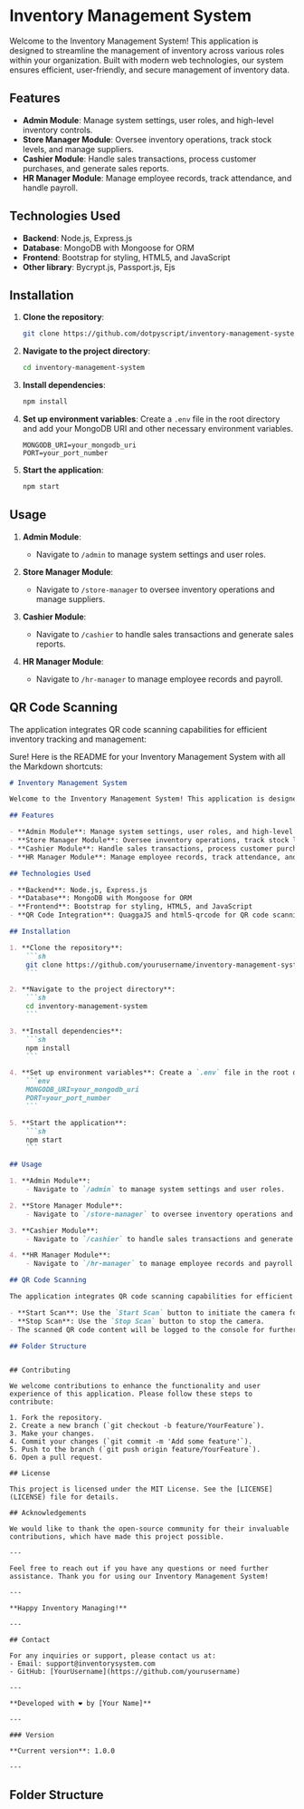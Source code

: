 # Inventory Management System

Welcome to the Inventory Management System! This application is designed to streamline the management of inventory across various roles within your organization. Built with modern web technologies, our system ensures efficient, user-friendly, and secure management of inventory data.

## Features

- **Admin Module**: Manage system settings, user roles, and high-level inventory controls.
- **Store Manager Module**: Oversee inventory operations, track stock levels, and manage suppliers.
- **Cashier Module**: Handle sales transactions, process customer purchases, and generate sales reports.
- **HR Manager Module**: Manage employee records, track attendance, and handle payroll.

## Technologies Used

- **Backend**: Node.js, Express.js
- **Database**: MongoDB with Mongoose for ORM
- **Frontend**: Bootstrap for styling, HTML5, and JavaScript
- **Other library**: Bycrypt.js, Passport.js, Ejs

## Installation

1. **Clone the repository**:
    ```sh
    git clone https://github.com/dotpyscript/inventory-management-system.git
    ```

2. **Navigate to the project directory**:
    ```sh
    cd inventory-management-system
    ```

3. **Install dependencies**:
    ```sh
    npm install
    ```

4. **Set up environment variables**: Create a `.env` file in the root directory and add your MongoDB URI and other necessary environment variables.
    ```env
    MONGODB_URI=your_mongodb_uri
    PORT=your_port_number
    ```

5. **Start the application**:
    ```sh
    npm start
    ```

## Usage

1. **Admin Module**:
    - Navigate to `/admin` to manage system settings and user roles.

2. **Store Manager Module**:
    - Navigate to `/store-manager` to oversee inventory operations and manage suppliers.

3. **Cashier Module**:
    - Navigate to `/cashier` to handle sales transactions and generate sales reports.

4. **HR Manager Module**:
    - Navigate to `/hr-manager` to manage employee records and payroll.

## QR Code Scanning

The application integrates QR code scanning capabilities for efficient inventory tracking and management:



Sure! Here is the README for your Inventory Management System with all the Markdown shortcuts:

```markdown
# Inventory Management System

Welcome to the Inventory Management System! This application is designed to streamline the management of inventory across various roles within your organization. Built with modern web technologies, our system ensures efficient, user-friendly, and secure management of inventory data.

## Features

- **Admin Module**: Manage system settings, user roles, and high-level inventory controls.
- **Store Manager Module**: Oversee inventory operations, track stock levels, and manage suppliers.
- **Cashier Module**: Handle sales transactions, process customer purchases, and generate sales reports.
- **HR Manager Module**: Manage employee records, track attendance, and handle payroll.

## Technologies Used

- **Backend**: Node.js, Express.js
- **Database**: MongoDB with Mongoose for ORM
- **Frontend**: Bootstrap for styling, HTML5, and JavaScript
- **QR Code Integration**: QuaggaJS and html5-qrcode for QR code scanning and processing

## Installation

1. **Clone the repository**:
    ```sh
    git clone https://github.com/yourusername/inventory-management-system.git
    ```

2. **Navigate to the project directory**:
    ```sh
    cd inventory-management-system
    ```

3. **Install dependencies**:
    ```sh
    npm install
    ```

4. **Set up environment variables**: Create a `.env` file in the root directory and add your MongoDB URI and other necessary environment variables.
    ```env
    MONGODB_URI=your_mongodb_uri
    PORT=your_port_number
    ```

5. **Start the application**:
    ```sh
    npm start
    ```

## Usage

1. **Admin Module**:
    - Navigate to `/admin` to manage system settings and user roles.

2. **Store Manager Module**:
    - Navigate to `/store-manager` to oversee inventory operations and manage suppliers.

3. **Cashier Module**:
    - Navigate to `/cashier` to handle sales transactions and generate sales reports.

4. **HR Manager Module**:
    - Navigate to `/hr-manager` to manage employee records and payroll.

## QR Code Scanning

The application integrates QR code scanning capabilities for efficient inventory tracking and management:

- **Start Scan**: Use the `Start Scan` button to initiate the camera for QR code scanning.
- **Stop Scan**: Use the `Stop Scan` button to stop the camera.
- The scanned QR code content will be logged to the console for further processing.

## Folder Structure

```

```

## Contributing

We welcome contributions to enhance the functionality and user experience of this application. Please follow these steps to contribute:

1. Fork the repository.
2. Create a new branch (`git checkout -b feature/YourFeature`).
3. Make your changes.
4. Commit your changes (`git commit -m 'Add some feature'`).
5. Push to the branch (`git push origin feature/YourFeature`).
6. Open a pull request.

## License

This project is licensed under the MIT License. See the [LICENSE](LICENSE) file for details.

## Acknowledgements

We would like to thank the open-source community for their invaluable contributions, which have made this project possible.

---

Feel free to reach out if you have any questions or need further assistance. Thank you for using our Inventory Management System!

---

**Happy Inventory Managing!**

---

## Contact

For any inquiries or support, please contact us at:
- Email: support@inventorysystem.com
- GitHub: [YourUsername](https://github.com/yourusername)

---

**Developed with ❤️ by [Your Name]**

---

### Version

**Current version**: 1.0.0

---
```


## Folder Structure

